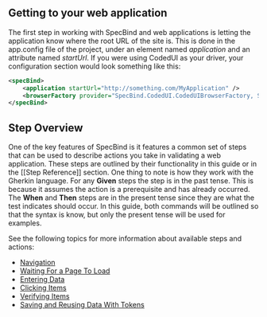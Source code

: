 ## Getting to your web application
The first step in working with SpecBind and web applications is letting the application know where the root URL of the site is. This is done in the app.config file of the project, under an element named *application* and an attribute named _startUrl_. If you were using CodedUI as your driver, your configuration section would look something like this:

```xml
<specBind>
    <application startUrl="http://something.com/MyApplication" />
    <browserFactory provider="SpecBind.CodedUI.CodedUIBrowserFactory, SpecBind.CodedUI" browserType="Chrome" />
</specBind>
```

## Step Overview

One of the key features of SpecBind is it features a common set of steps that can be used to describe actions you take in validating a web application. These steps are outlined by their functionality in this guide or in the [[Step Reference]] section. One thing to note is how they work with the Gherkin language. For any **Given** steps the step is in the past tense. This is because it assumes the action is a prerequisite and has already occurred. The **When** and **Then** steps are in the present tense since they are what the test indicates should occur. In this guide, both commands will be outlined so that the syntax is know, but only the present tense will be used for examples. 

See the following topics for more information about available steps and actions:

* [Navigation](Navigation-Steps.md)
* [Waiting For a Page To Load](Waiting-Steps.md)
* [Entering Data](Entering-Data-Steps.md)
* [Clicking Items](Clicking-Items-Steps.md)
* [Verifying Items](Verifying-Steps.md)
* [Saving and Reusing Data With Tokens](Using-Tokens.md)


